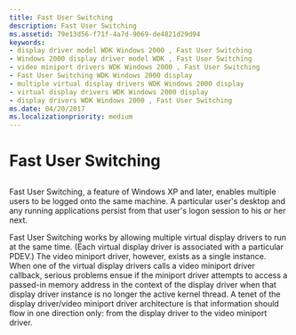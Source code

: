 ```yaml
---
title: Fast User Switching
description: Fast User Switching
ms.assetid: 79e13d56-f71f-4a7d-9069-de4821d29d94
keywords:
- display driver model WDK Windows 2000 , Fast User Switching
- Windows 2000 display driver model WDK , Fast User Switching
- video miniport drivers WDK Windows 2000 , Fast User Switching
- Fast User Switching WDK Windows 2000 display
- multiple virtual display drivers WDK Windows 2000 display
- virtual display drivers WDK Windows 2000 display
- display drivers WDK Windows 2000 , Fast User Switching
ms.date: 04/20/2017
ms.localizationpriority: medium
---
```


# Fast User Switching


## <span id="ddk_fast_user_switching_gg"></span><span id="DDK_FAST_USER_SWITCHING_GG"></span>


Fast User Switching, a feature of Windows XP and later, enables multiple users to be logged onto the same machine. A particular user's desktop and any running applications persist from that user's logon session to his or her next.

Fast User Switching works by allowing multiple virtual display drivers to run at the same time. (Each virtual display driver is associated with a particular PDEV.) The video miniport driver, however, exists as a single instance. When one of the virtual display drivers calls a video miniport driver callback, serious problems ensue if the miniport driver attempts to access a passed-in memory address in the context of the display driver when that display driver instance is no longer the active kernel thread. A tenet of the display driver/video miniport driver architecture is that information should flow in one direction only: from the display driver to the video miniport driver.

 

 





